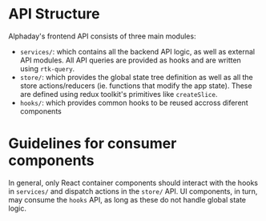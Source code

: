 # API Structure

Alphaday's frontend API consists of three main modules:

-   `services/`: which contains all the backend API logic, as well as external API modules. All API queries are provided as hooks and are written using `rtk-query`.
-   `store/`: which provides the global state tree definition as well as all the store actions/reducers (ie. functions that modify the app state). These are defined using redux toolkit's primitives like `createSlice`.
-   `hooks/`: which provides common hooks to be reused accross diferent components

# Guidelines for consumer components

In general, only React container components should interact with the hooks in `services/`
and dispatch actions in the `store/` API.
UI components, in turn, may consume the `hooks` API, as long as these do not handle global state
logic.
